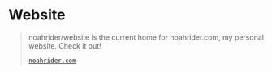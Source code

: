 # Website


> noahrider/website is the current home for noahrider.com, my personal website.
> Check it out!
>
> [`noahrider.com`](https://noahrider.github.io/website/)
